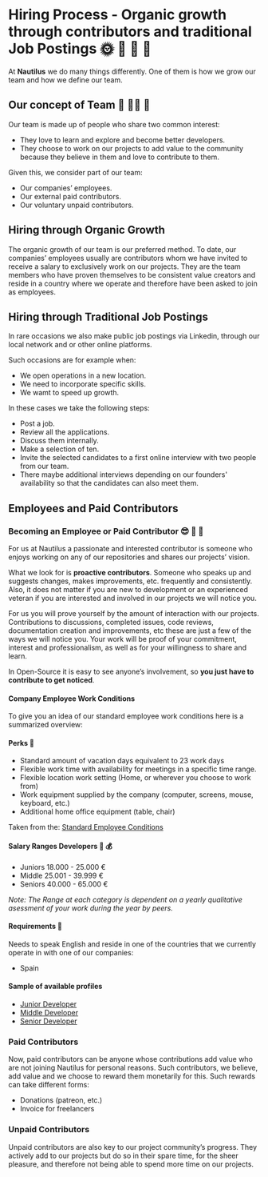 # Hiring Process - Organic growth through contributors and traditional Job Postings :sun_with_face: :seedling: :tulip: :sunflower:

At **Nautilus** we do many things differently. One of them is how we grow our team and how we define our team.

## Our concept of Team :raising_hand: :ok_woman: :woman:

Our team is made up of people who share two common interest:

- They love to learn and explore and become better developers.
- They choose to work on our projects to add value to the community because they believe in them and love to contribute to them.

Given this, we consider part of our team:

- Our companies’ employees.
- Our external paid contributors.
- Our voluntary unpaid contributors.

## Hiring through Organic Growth

The organic growth of our team is our preferred method.
To date, our companies’ employees usually are contributors whom we have invited to receive a salary to exclusively work on our projects. 
They are the team members who have proven themselves to be consistent value creators and reside in a country where we operate and therefore have been asked to join as employees.

## Hiring through Traditional Job Postings

In rare occasions we also make public job postings via Linkedin, through our local network and or other online platforms.

Such occasions are for example when:

- We open operations in a new location.
- We need to incorporate specific skills.
- We wamt to speed up growth.

In these cases we take the following steps:

- Post a job.
- Review all the applications.
- Discuss them internally.
- Make a selection of ten.
- Invite the selected candidates to a first online interview with two people from our team.
- There maybe additional interviews depending on our founders' availability so that the candidates can also meet them.

## Employees and Paid Contributors

### Becoming an Employee or Paid Contributor :sunglasses: :raising_hand: :clap:

For us at Nautilus a passionate and interested contributor is someone who enjoys working on any of our repositories and shares our projects’ vision.

What we look for is **proactive contributors**. Someone who speaks up and suggests changes, makes improvements, etc. frequently and consistently.  Also, it does not matter if you are new to development or an experienced veteran if you are interested and involved in our projects we will notice you.

For us you will prove yourself by the amount of interaction with our projects. Contributions to discussions, completed issues, code reviews, documentation creation and improvements, etc these are just a few of the ways we will notice you. Your work will be proof of your commitment, interest and professionalism, as well as for your willingness to share and learn.

In Open-Source it is easy to see anyone’s involvement, so **you just have to contribute to get noticed**.

#### Company Employee Work Conditions

To give you an idea of our standard employee work conditions here is a summarized overview:

#### Perks :mega:

- Standard amount of vacation days equivalent to 23 work days
- Flexible work time with availability for meetings in a specific time range.
- Flexible location work setting (Home, or wherever you choose to work from)
- Work equipment supplied by the company (computer, screens, mouse, keyboard, etc.)
- Additional home office equipment (table, chair)

Taken from the: [Standard Employee Conditions](standard_employee_conditions.md)

#### Salary Ranges Developers :money_with_wings: :moneybag:

- Juniors     18.000 - 25.000 €
- Middle      25.001 - 39.999 €
- Seniors     40.000 - 65.000 €

*Note: The Range at each category is dependent on a yearly qualitative asessment of your work during the year by peers.*

#### Requirements :page_with_curl:

Needs to speak English and reside in one of the countries that we currently operate in with one of our companies:

- Spain

#### Sample of available profiles

- [Junior Developer](profile_junior_developer.md)
- [Middle Developer](profile_middle_developer.md)
- [Senior Developer](profile_senior_developer.md)

### Paid Contributors

Now, paid contributors can be anyone whose contributions add value who are not joining Nautilus for personal reasons. Such contributors, we believe, add value and we choose to reward them monetarily for this. Such rewards can take different forms:

- Donations (patreon, etc.)
- Invoice for freelancers

### Unpaid Contributors

Unpaid contributors are also key to our project community’s progress. They actively add to our projects but do so in their spare time, for the sheer pleasure, and therefore not being able to spend more time on our projects.
